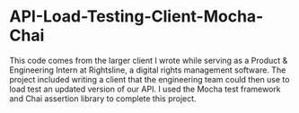 # API-Load-Testing-Client-Mocha-Chai
This code comes from the larger client I wrote while serving as a Product &amp; Engineering Intern at Rightsline, a digital rights management software. The project included writing a client that the engineering team could then use to load test an updated version of our API. I used the Mocha test framework and Chai assertion library to complete this project.
